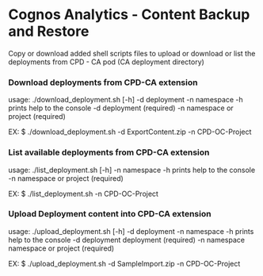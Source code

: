 # Cognos Analytics - Content Backup and Restore 

Copy or download added shell scripts files to upload or download or list the deployments from   CPD - CA pod (CA deployment directory)


### Download deployments from CPD-CA extension 
usage: ./download_deployment.sh [-h] -d deployment -n namespace
	-h prints help to the console
	-d deployment  (required)
	-n namespace  or project (required)

EX:
$ ./download_deployment.sh -d ExportContent.zip -n CPD-OC-Project

### List available deployments from CPD-CA extension
usage: ./list_deployment.sh [-h] -n namespace
-h prints help to the console
-n namespace or project (required)

EX:
$ ./list_deployment.sh  -n CPD-OC-Project


### Upload Deployment content into CPD-CA extension
usage: ./upload_deployment.sh [-h] -d deployment -n namespace
-h prints help to the console
-d deployment deployment (required)
-n namespace namespace or project (required)

EX:
$ ./upload_deployment.sh -d SampleImport.zip -n CPD-OC-Project





